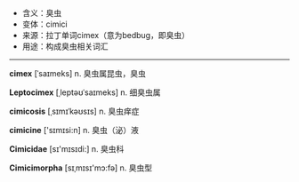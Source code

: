 - <span class="definition">含义：臭虫</span>
- <span class="definition">变体：cimici</span>
- <span class="definition">来源：拉丁单词cimex（意为bedbug，即臭虫）</span>
- <span class="definition">用途：构成臭虫相关词汇</span>

---

<span class="vocabulary">**cimex**</span> [ˈsaɪmeks] n. 臭虫属昆虫，臭虫   

<span class="vocabulary">**Leptocimex**</span> [ˌleptəʊˈsaɪmeks] n. 细臭虫属

<span class="vocabulary">**cimicosis**</span> [ˌsɪmɪˈkəʊsɪs] n. 臭虫痒症

<span class="vocabulary">**cimicine**</span> ['sɪmɪsi:n] n. 臭虫（泌）液

<span class="vocabulary">**Cimicidae**</span> [sɪ'mɪsɪdi:] n. 臭虫科

<span class="vocabulary">**Cimicimorpha**</span> [sɪˌmɪsɪ'mɔ:fə] n. 臭虫型

